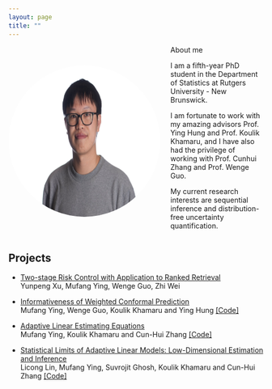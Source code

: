 ```yaml
--- 
layout: page
title: ""
---
```



<div style="display: flex; align-items: center; margin-bottom: 20px;">
  <img src="a.JPG" alt="Photo of Mufang Ying" style="width: 300px; height: 300px; border-radius: 50%; margin-right: 20px;">
  <div
    <h2>About me</h2>
    <p>I am a fifth-year PhD student in the Department of Statistics at Rutgers University - New Brunswick.</p>
    <p>
      I am fortunate to work with my amazing advisors Prof. Ying Hung and Prof. Koulik Khamaru, 
      and I have also had the privilege of working with Prof. Cunhui Zhang and Prof. Wenge Guo.
    </p>
    <p>My current research interests are sequential inference and distribution-free uncertainty quantification.</p>
  </div>
</div>



<h2>Projects </h2>


<ul>
<li><p> <a href="https://arxiv.org/abs/2404.17769"> Two-stage Risk Control with Application to Ranked Retrieval </a>
<br>  Yunpeng Xu, Mufang Ying, Wenge Guo, Zhi Wei
</p>
</li>
</ul>




<ul>
<li><p> <a href="https://arxiv.org/abs/2405.06479">  Informativeness of Weighted Conformal Prediction</a>
<br>  Mufang Ying, Wenge Guo, Koulik Khamaru and Ying Hung
<a href="https://github.com/mufangying/Informativeness-of-WCP">  [Code] </a> 
</p>
</li>
</ul>


<ul>
<li><p>  <a href="https://neurips.cc/virtual/2023/poster/70157">  Adaptive Linear Estimating Equations</a>
<br>  Mufang Ying,  Koulik Khamaru and Cun-Hui Zhang
<a href="https://github.com/mufangying/ALEE">  [Code] </a> 
</p>
</li>
</ul>

<ul>
<li><p> <a href="https://neurips.cc/virtual/2023/poster/69888">  Statistical Limits of Adaptive Linear Models: Low-Dimensional Estimation and Inference</a>
<br>  Licong Lin, Mufang Ying, Suvrojit Ghosh, Koulik Khamaru and Cun-Hui Zhang
<a href="https://github.com/licong-lin/low-dim-debias">  [Code] </a> 
</p>
</li>
</ul>

